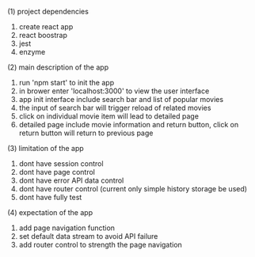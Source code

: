 (1) project dependencies
   1. create react app
   2. react boostrap
   3. jest
   4. enzyme

(2) main description of the app
   1. run 'npm start' to init the app
   2. in brower enter 'localhost:3000' to view the user interface
   2. app init interface include search bar and list of popular movies
   3. the input of search bar will trigger reload of related movies
   4. click on individual movie item will lead to detailed page
   5. detailed page include movie information and return button, click on return button will return to previous page

(3) limitation of the app
   1. dont have session control
   2. dont have page control
   3. dont have error API data control
   4. dont have router control (current only simple history storage be used)
   5. dont have fully test

(4) expectation of the app
   1. add page navigation function
   2. set default data stream to avoid API failure
   3. add router control to strength the page navigation
   

